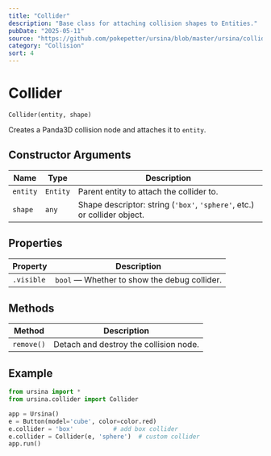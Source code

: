 ```yaml
---
title: "Collider"
description: "Base class for attaching collision shapes to Entities."
pubDate: "2025-05-11"
source: "https://github.com/pokepetter/ursina/blob/master/ursina/collider.py"
category: "Collision"
sort: 4
---
```


# Collider

`Collider(entity, shape)`

Creates a Panda3D collision node and attaches it to `entity`.

## Constructor Arguments

| Name     | Type     | Description                                         |
|----------|----------|-----------------------------------------------------|
| `entity` | `Entity` | Parent entity to attach the collider to.            |
| `shape`  | `any`    | Shape descriptor: string (`'box'`, `'sphere'`, etc.) or collider object. |

## Properties

| Property    | Description                                  |
|-------------|----------------------------------------------|
| `.visible`  | `bool` — Whether to show the debug collider. |

## Methods

| Method   | Description                            |
|----------|----------------------------------------|
| `remove()` | Detach and destroy the collision node. |

## Example

```python
from ursina import *
from ursina.collider import Collider

app = Ursina()
e = Button(model='cube', color=color.red)
e.collider = 'box'           # add box collider
e.collider = Collider(e, 'sphere')  # custom collider
app.run()
```
